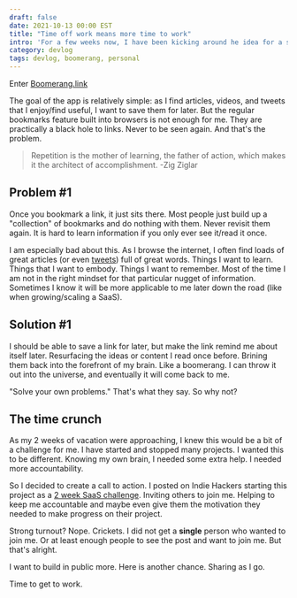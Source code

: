 ```yaml
---
draft: false
date: 2021-10-13 00:00 EST
title: "Time off work means more time to work"
intro: 'For a few weeks now, I have been kicking around he idea for a straightforward app that will let me send "link reminders" to myself. Knowing that I had about 2 weeks off of work approaching, I decided to pull the trigger and start planning.'
category: devlog
tags: devlog, boomerang, personal
---
```


Enter [Boomerang.link](https://boomerang.link)

The goal of the app is relatively simple: as I find articles, videos, and tweets that I enjoy/find useful, I want to save them for later. But the regular bookmarks feature built into browsers is not enough for me. They are practically a black hole to links. Never to be seen again. And that's the problem.

> Repetition is the mother of learning, the father of action, which makes it the architect of accomplishment.
> -Zig Ziglar

## Problem #1

Once you bookmark a link, it just sits there. Most people just build up a "collection" of bookmarks and do nothing with them. Never revisit them again. It is hard to learn information if you only ever see it/read it once.

I am especially bad about this. As I browse the internet, I often find loads of great articles (or even [tweets](https://twitter.com/Shpigford/status/1437553757651415043)) full of great words. Things I want to learn. Things that I want to embody. Things I want to remember. Most of the time I am not in the right mindset for that particular nugget of information. Sometimes I know it will be more applicable to me later down the road (like when growing/scaling a SaaS).

## Solution #1

I should be able to save a link for later, but make the link remind me about itself later. Resurfacing the ideas or content I read once before. Brining them back into the forefront of my brain. Like a boomerang. I can throw it out into the universe, and eventually it will come back to me.

"Solve your own problems." That's what they say. So why not?

## The time crunch

As my 2 weeks of vacation were approaching, I knew this would be a bit of a challenge for me. I have started and stopped many projects. I wanted this to be different. Knowing my own brain, I needed some extra help. I needed more accountability.

So I decided to create a call to action. I posted on Indie Hackers starting this project as a [2 week SaaS challenge](https://www.indiehackers.com/post/2-week-saas-challenge-f7007e66d0). Inviting others to join me. Helping to keep me accountable and maybe even give them the motivation they needed to make progress on their project.

Strong turnout? Nope. Crickets. I did not get a **single** person who wanted to join me. Or at least enough people to see the post and want to join me. But that's alright.

I want to build in public more. Here is another chance. Sharing as I go.

Time to get to work.
